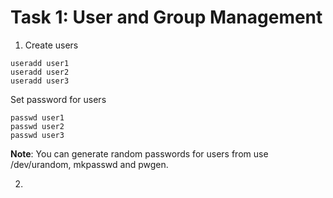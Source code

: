 # Task 1: User and Group Management
1. Create users

```
useradd user1
useradd user2
useradd user3

```
Set password for users
```
passwd user1
passwd user2
passwd user3
```
**Note**: You can generate random passwords for users from use /dev/urandom, mkpasswd and pwgen.

2. 